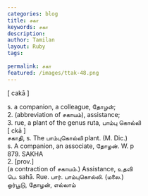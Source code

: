 ```yaml
---
categories: blog
title: சகா
keywords: சகா
description: 
author: Tamilan
layout: Ruby
tags: 
 
permalink: சகா
featured: /images/ttak-48.png
---
```

  
[ cakā ]  
  
s. a companion, a colleague, தோழன்;  
2. (abbreviation of சகாயம்), assistance;  
3. rue, a plant of the genus ruta, பாம்பு கொல்லி  
[ ckā ]  
சகாதி, s. The பாம்புகொல்லி plant. (M. Dic.)  
s. A companion, an associate, தோழன். W. p  
879. SAKHA  
2. [prov.]  
(a contraction of சகாயம்.) Assistance, உதவி  
பெ. sahā. Rue. பார். பாம்புகொல்லி. (மலை.)  
ஒர்பூடு, தோழன், எல்லாம்